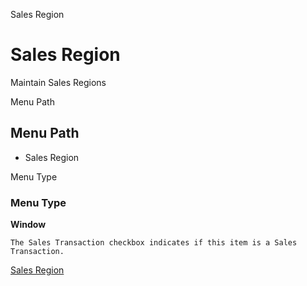 
Sales Region
# Sales Region


Maintain Sales Regions

Menu Path
## Menu Path



- Sales Region

Menu Type
### Menu Type

**Window**

```
The Sales Transaction checkbox indicates if this item is a Sales Transaction.
```

[Sales Region](../../window-sales-region.md)